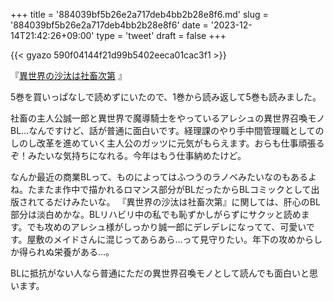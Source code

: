 +++
title = '884039bf5b26e2a717deb4bb2b28e8f6.md'
slug = '884039bf5b26e2a717deb4bb2b28e8f6'
date = '2023-12-14T21:42:26+09:00'
type = 'tweet'
draft = false
+++

{{< gyazo 590f04144f21d99b5402eeca01cac3f1 >}}

『[異世界の沙汰は社畜次第](https://www.chil-chil.net/goodsDetail/goods_id/113524/) 』

5巻を買いっぱなしで読めずにいたので、1巻から読み返して5巻も読みました。

社畜の主人公誠一郎と異世界で魔導騎士をやっているアレシュの異世界召喚モノBL…なんですけど、話が普通に面白いです。経理課のやり手中間管理職としてのしのし改革を進めていく主人公のガッツに元気がもらえます。おらも仕事頑張るぞ！みたいな気持ちになれる。今年はもう仕事納めたけど。

なんか最近の商業BLって、ものによってはふつうのラノベみたいなのもあるよね。たまたま作中で描かれるロマンス部分がBLだったからBLコミックとして出版されてるだけみたいな。
『異世界の沙汰は社畜次第』に関しては、肝心のBL部分は淡白めかな。BLリハビリ中の私でも恥ずかしがらずにサクッと読めます。でも攻めのアレシュ様がしっかり誠一郎にデレデレになってて、可愛いです。屋敷のメイドさんに混じってあらあら…って見守りたい。年下の攻めからしか得られぬ栄養がある…。

BLに抵抗がない人なら普通にただの異世界召喚モノとして読んでも面白いと思います。